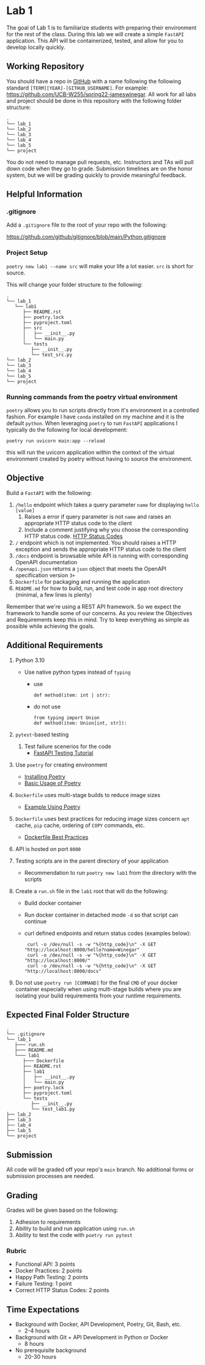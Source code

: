 # Lab 1

The goal of Lab 1 is to familiarize students with preparing their environment for the rest of the class. During this lab we will create a simple `FastAPI` application. This API will be containerized, tested, and allow for you to develop locally quickly.

## Working Repository

You should have a repo in [GitHub](https://github.com/orgs/UCB-W255/) with a name following the following standard `[TERM][YEAR]-[GITHUB_USERNAME]`. For example: <https://github.com/UCB-W255/spring22-jameswinegar>. All work for all labs and project should be done in this repository with the following folder structure:

```{text}
.
└── lab_1
└── lab_2
└── lab_3
└── lab_4
└── lab_5
└── project
```

You do not need to manage pull requests, etc. Instructors and TAs will pull down code when they go to grade. Submission timelines are on the honor system, but we will be grading quickly to provide meaningful feedback.

## Helpful Information

### .gitignore

Add a `.gitignore` file to the root of your repo with the following:

<https://github.com/github/gitignore/blob/main/Python.gitignore>

### Project Setup

`poetry new lab1 --name src` will make your life a lot easier. `src` is short for source.

This will change your folder structure to the following:

```{text}
.
└── lab_1
   └── lab1
      ├── README.rst
      ├── poetry.lock
      ├── pyproject.toml
      ├── src
      │   ├── __init__.py
      │   └── main.py
      └── tests
         ├── __init__.py
         └── test_src.py
└── lab_2
└── lab_3
└── lab_4
└── lab_5
└── project
```

### Running commands from the poetry virtual environment

`poetry` allows you to run scripts directly from it's environment in a controlled fashion. For example I have `conda` installed on my machine and it is the default `python`. When leveraging `poetry` to run `FastAPI` applications I typically do the following for local development:

```{bash}
poetry run uvicorn main:app --reload
```

this will run the uvicorn application within the context of the virtual environment created by poetry without having to source the environment.

## Objective

Build a `FastAPI` with the following:

1. `/hello` endpoint which takes a query parameter `name` for displaying `hello [value]`
   1. Raises a error if query parameter is not `name` and raises an appropriate HTTP status code to the client
   2. Include a comment justifying why you choose the corresponding HTTP status code. [HTTP Status Codes](https://developer.mozilla.org/en-US/docs/Web/HTTP/Status)
2. `/` endpoint which is not implemented. You should raises a HTTP exception and sends the appropriate HTTP status code to the client
3. `/docs` endpoint is browsable while API is running with corresponding OpenAPI documentation
4. `/openapi.json` returns a `json` object that meets the OpenAPI specification version `3+`
5. `Dockerfile` for packaging and running the application
6. `README.md` for how to build, run, and test code in app root directory (minimal, a few lines is plenty)

Remember that we're using a REST API framework. So we expect the framework to handle some of our concerns. As you review the Objectives and Requirements keep this in mind. Try to keep everything as simple as possible while achieving the goals.

## Additional Requirements

1. Python 3.10
   - Use native python types instead of `typing`
      - use

        ```{python}
        def method(item: int | str):
        ```

      - do not use

        ```{python}
        from typing import Union
        def method(item: Union[int, str]):
        ```

2. `pytest`-based testing
   1. Test failure scenerios for the code
      - [FastAPI Testing Tutorial](https://fastapi.tiangolo.com/tutorial/testing/)
3. Use `poetry` for creating environment
   - [Installing Poetry](https://python-poetry.org/docs/master/#installing-with-the-official-installer)
   - [Basic Usage of Poetry](https://python-poetry.org/docs/basic-usage/)
4. `Dockerfile` uses multi-stage builds to reduce image sizes
   - [Example Using Poetry](https://gabnotes.org/lighten-your-python-image-docker-multi-stage-builds/)
5. `Dockerfile` uses best practices for reducing image sizes concern `apt` cache, `pip` cache, ordering of `COPY` commands, etc.
   - [Dockerfile Best Practices](https://docs.docker.com/develop/develop-images/dockerfile_best-practices/)
6. API is hosted on port `8000`
7. Testing scripts are in the parent directory of your application
   - Recommendation to run `poetry new lab1` from the directory with the scripts
8. Create a `run.sh` file in the `lab1` root that will do the following:
      - Build docker container
      - Run docker container in detached mode `-d` so that script can continue
      - curl defined endpoints and return status codes (examples below):

        ```{bash}
         curl -o /dev/null -s -w "%{http_code}\n" -X GET "http://localhost:8000/hello?name=Winegar"
         curl -o /dev/null -s -w "%{http_code}\n" -X GET "http://localhost:8000/"
         curl -o /dev/null -s -w "%{http_code}\n" -X GET "http://localhost:8000/docs"
        ```

9. Do not use `poetry run [COMMAND]` for the final `CMD` of your docker container especially when using multi-stage builds where you are isolating your build requirements from your runtime requirements.

## Expected Final Folder Structure

```{text}
.
└── .gitignore
└── lab_1
   ├─── run.sh
   ├─── README.md
   └─── lab1
      ├─── Dockerfile
      ├── README.rst
      ├── lab1
      │   ├── __init__.py
      │   └── main.py
      ├── poetry.lock
      ├── pyproject.toml
      └── tests
         ├── __init__.py
         └── test_lab1.py
├── lab_2
├── lab_3
├── lab_4
├── lab_5
└── project
```

## Submission

All code will be graded off your repo's `main` branch. No additional forms or submission processes are needed.

## Grading

Grades will be given based on the following:

1. Adhesion to requirements
2. Ability to build and run application using `run.sh`
3. Ability to test the code with `poetry run pytest`

### Rubric

- Functional API: 3 points
- Docker Practices: 2 points
- Happy Path Testing: 2 points
- Failure Testing: 1 point
- Correct HTTP Status Codes: 2 points

## Time Expectations

- Background with Docker, API Development, Poetry, Git, Bash, etc.
  - 2-4 hours
- Background with Git + API Development in Python or Docker
  - 8 hours
- No prerequisite background
  - 20-30 hours
